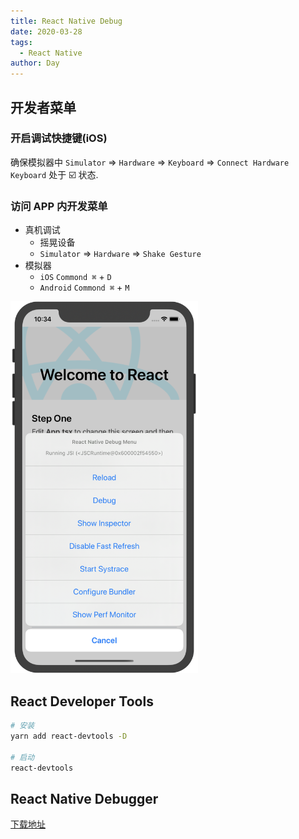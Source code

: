 ```yaml
---
title: React Native Debug
date: 2020-03-28
tags:
  - React Native
author: Day
---
```


## 开发者菜单

### 开启调试快捷键(iOS)

确保模拟器中 `Simulator` => `Hardware` => `Keyboard` => `Connect Hardware Keyboard` 处于 ☑️ 状态.

### 访问 APP 内开发菜单

- 真机调试
  - 摇晃设备
  - `Simulator` => `Hardware` => `Shake Gesture`
- 模拟器
  - `iOS` `Commond ⌘` + `D`
  - `Android` `Commond ⌘` + `M`

<img src="/react-native/debug-menu.png" width="300"/>

## React Developer Tools

```sh
# 安装
yarn add react-devtools -D

# 启动
react-devtools
```

## React Native Debugger

[下载地址](https://github.com/jhen0409/react-native-debugger/releases)
